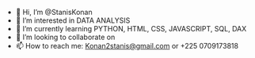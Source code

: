 - 👋 Hi, I’m @StanisKonan
- 👀 I’m interested in DATA ANALYSIS
- 🌱 I’m currently learning PYTHON, HTML, CSS, JAVASCRIPT, SQL, DAX
- 💞️ I’m looking to collaborate on 
- 📫 How to reach me: Konan2stanis@gmail.com or +225 0709173818

<!---
StanisKonan/StanisKonan is a ✨ special ✨ repository because its `README.md` (this file) appears on your GitHub profile.
You can click the Preview link to take a look at your changes.
--->
